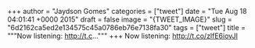 
+++
author = "Jaydson Gomes"
categories = ["tweet"]
date = "Tue Aug 18 04:01:41 +0000 2015"
draft = false
image = "{TWEET_IMAGE}"
slug = "6d2162ca5ed2e134575c45a0786eb76e7138fa30"
tags = ["tweet"]
title = """Now listening: http://t.c..."""
+++
Now listening: http://t.co/zlfE6iovJI

